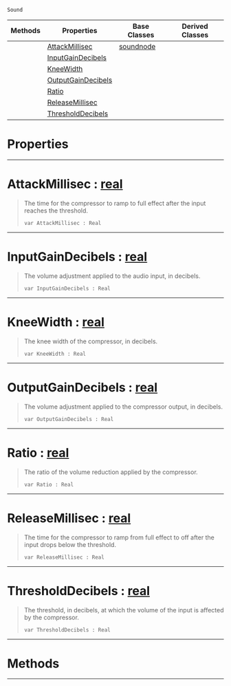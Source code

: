  `Sound`

|Methods|Properties|Base Classes|Derived Classes|
|---|---|---|---|
| |[ AttackMillisec](https://github.com/PlasmaEngine/PlasmaDocs/tree/master/docs/C%2B%2B/code_reference/class_reference/compressornode.markdown#attackmillisec-plasma-engi)|[soundnode](https://github.com/PlasmaEngine/PlasmaDocs/tree/master/docs/C%2B%2B/code_reference/class_reference/soundnode.markdown)| |
| |[ InputGainDecibels](https://github.com/PlasmaEngine/PlasmaDocs/tree/master/docs/C%2B%2B/code_reference/class_reference/compressornode.markdown#inputgaindecibels-plasma-e)| | |
| |[ KneeWidth](https://github.com/PlasmaEngine/PlasmaDocs/tree/master/docs/C%2B%2B/code_reference/class_reference/compressornode.markdown#kneewidth-plasma-engine-do)| | |
| |[ OutputGainDecibels](https://github.com/PlasmaEngine/PlasmaDocs/tree/master/docs/C%2B%2B/code_reference/class_reference/compressornode.markdown#outputgaindecibels-plasma)| | |
| |[ Ratio](https://github.com/PlasmaEngine/PlasmaDocs/tree/master/docs/C%2B%2B/code_reference/class_reference/compressornode.markdown#ratio-plasma-engine-docume)| | |
| |[ ReleaseMillisec](https://github.com/PlasmaEngine/PlasmaDocs/tree/master/docs/C%2B%2B/code_reference/class_reference/compressornode.markdown#releasemillisec-plasma-eng)| | |
| |[ ThresholdDecibels](https://github.com/PlasmaEngine/PlasmaDocs/tree/master/docs/C%2B%2B/code_reference/class_reference/compressornode.markdown#thresholddecibels-plasma-e)| | |


 #  Properties


---  
 #  AttackMillisec : [real](https://github.com/PlasmaEngine/PlasmaDocs/tree/master/docs/C%2B%2B/code_reference/lightning_base_types/real.markdown)

> The time for the compressor to ramp to full effect after the input reaches the threshold.
> ``` lang=cpp, name=Lightning
> var AttackMillisec : Real


---  
 #  InputGainDecibels : [real](https://github.com/PlasmaEngine/PlasmaDocs/tree/master/docs/C%2B%2B/code_reference/lightning_base_types/real.markdown)

> The volume adjustment applied to the audio input, in decibels.
> ``` lang=cpp, name=Lightning
> var InputGainDecibels : Real


---  
 #  KneeWidth : [real](https://github.com/PlasmaEngine/PlasmaDocs/tree/master/docs/C%2B%2B/code_reference/lightning_base_types/real.markdown)

> The knee width of the compressor, in decibels.
> ``` lang=cpp, name=Lightning
> var KneeWidth : Real


---  
 #  OutputGainDecibels : [real](https://github.com/PlasmaEngine/PlasmaDocs/tree/master/docs/C%2B%2B/code_reference/lightning_base_types/real.markdown)

> The volume adjustment applied to the compressor output, in decibels.
> ``` lang=cpp, name=Lightning
> var OutputGainDecibels : Real


---  
 #  Ratio : [real](https://github.com/PlasmaEngine/PlasmaDocs/tree/master/docs/C%2B%2B/code_reference/lightning_base_types/real.markdown)

> The ratio of the volume reduction applied by the compressor.
> ``` lang=cpp, name=Lightning
> var Ratio : Real


---  
 #  ReleaseMillisec : [real](https://github.com/PlasmaEngine/PlasmaDocs/tree/master/docs/C%2B%2B/code_reference/lightning_base_types/real.markdown)

> The time for the compressor to ramp from full effect to off after the input drops below the threshold.
> ``` lang=cpp, name=Lightning
> var ReleaseMillisec : Real


---  
 #  ThresholdDecibels : [real](https://github.com/PlasmaEngine/PlasmaDocs/tree/master/docs/C%2B%2B/code_reference/lightning_base_types/real.markdown)

> The threshold, in decibels, at which the volume of the input is affected by the compressor.
> ``` lang=cpp, name=Lightning
> var ThresholdDecibels : Real


---  
 #  Methods


---  
 

 